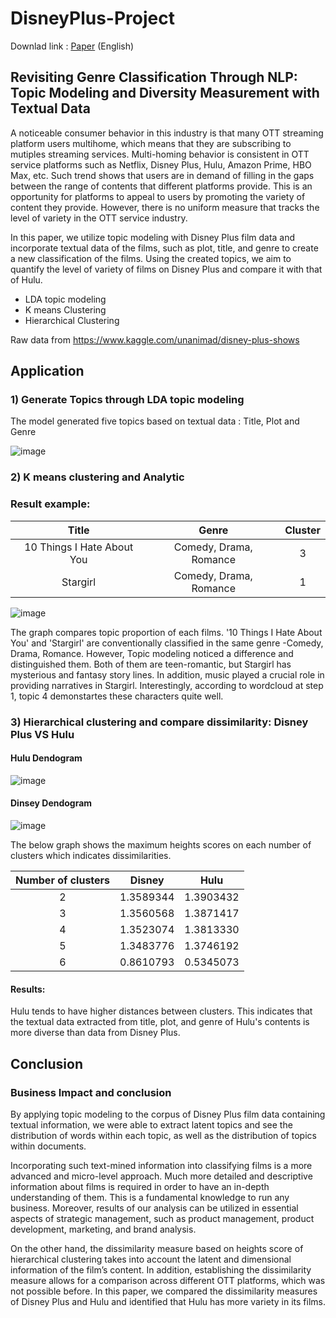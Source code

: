 # DisneyPlus-Project

Downlad link : [Paper](https://github.com/Yeni-Hwang/DisneyPlus_Project/raw/main/Paper_OTT(Over-the-top)%20Content%20Textual%20Clustering%20and%20Dissimilarity%20.pdf) (English)

## Revisiting Genre Classification Through NLP: Topic Modeling and Diversity Measurement with Textual Data

A noticeable consumer behavior in this industry is that many OTT streaming platform users multihome, which means that they are subscribing to mutiples streaming services. Multi-homing behavior is consistent in OTT service platforms such as Netflix, Disney Plus, Hulu, Amazon Prime, HBO Max, etc. Such trend shows that users are in demand of filling in the gaps between the range of contents that different platforms provide. This is an opportunity for platforms to appeal to users by promoting the variety of content they provide. However, there is no uniform measure that tracks the level of variety in the OTT service industry. 

In this paper, we utilize topic modeling with Disney Plus film data and incorporate textual data of the films, such as plot, title, and genre to create a new classification of the films. Using the created topics, we aim to quantify the level of variety of films on Disney Plus and compare it with that of Hulu.

- LDA topic modeling
- K means Clustering
- Hierarchical Clustering

Raw data from https://www.kaggle.com/unanimad/disney-plus-shows

## Application
### 1) Generate Topics through LDA topic modeling
The model generated five topics based on textual data : Title, Plot and Genre

![image](https://user-images.githubusercontent.com/78137937/152575073-d1b65e31-6440-4516-bdc3-578af6a53515.png)

### 2) K means clustering and Analytic

### Result example: 
| **Title** | **Genre** | **Cluster** |
|:--------:|:--------:|:--------:|
| 10 Things I Hate About You | Comedy, Drama, Romance | 3 |
| Stargirl | Comedy, Drama, Romance | 1 | 


![image](https://user-images.githubusercontent.com/78137937/152579001-9f7cc45a-98a0-4812-8c74-bca2a734fb45.png)

The graph compares topic proportion of each films. '10 Things I Hate About You' and 'Stargirl' are conventionally classified in the same genre -Comedy, Drama, Romance. However, Topic modeling noticed a difference and distinguished them. Both of them are teen-romantic, but Stargirl has mysterious and fantasy story lines. In addition, music played a crucial role in providing narratives in Stargirl. Interestingly, according to wordcloud at step 1, topic 4 demonstartes these characters quite well.

### 3) Hierarchical clustering and compare dissimilarity: Disney Plus VS Hulu

#### Hulu Dendogram

![image](https://user-images.githubusercontent.com/78137937/152580732-db20d78e-7e1a-4dc0-854c-6436af45c129.png)

#### Dinsey Dendogram

![image](https://user-images.githubusercontent.com/78137937/152581201-e564d24d-1034-4f83-8ec6-a62e0e84abf6.png)

The below graph shows the maximum heights scores on each number of clusters which indicates dissimilarities.

| **Number of clusters** | **Disney** | **Hulu** |
|:--------:|:--------:|:--------:|
2 |	1.3589344	|1.3903432
3 |	1.3560568	|1.3871417
4 |	1.3523074	|1.3813330
5 |	1.3483776	|1.3746192
6 |	0.8610793	|0.5345073

#### Results:
Hulu tends to have higher distances between clusters. This indicates that the textual data extracted from title, plot, and genre of Hulu's contents is more diverse than data from Disney Plus. 

## Conclusion
### Business Impact and conclusion
By applying topic modeling to the corpus of Disney Plus film data containing textual information, we were able to extract latent topics and see the distribution of words within each topic, as well as the distribution of topics within documents. 

Incorporating such text-mined information into classifying films is a more advanced and micro-level approach. Much more detailed and descriptive information about films is required  in order to have an in-depth understanding of them. This is a fundamental knowledge to run any business. Moreover, results of our analysis can be utilized in essential aspects of strategic management, such as product management, product development, marketing, and brand analysis.

On the other hand, the dissimilarity measure based on heights score of hierarchical clustering takes into account the latent and dimensional information of the film’s content. In addition, establishing the dissimilarity measure allows for a comparison across different OTT platforms, which was not possible before. In this paper, we compared the dissimilarity measures of Disney Plus and Hulu and identified that Hulu has more variety in its films. 
